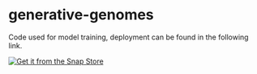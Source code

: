 # generative-genomes

Code used for model training, deployment can be found in the following link. 

[![Get it from the Snap Store](https://snapcraft.io/static/images/badges/en/snap-store-white.svg)](https://snapcraft.io/genome-coder)
